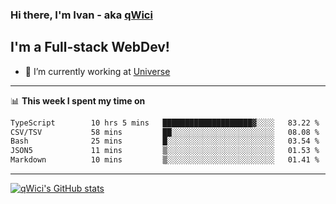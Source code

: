 ### Hi there, I'm Ivan - aka [qWici][website]

## I'm a Full-stack WebDev!
- 🔭 I’m currently working at [Universe][universe]

---

📊 **This week I spent my time on**
<!--START_SECTION:waka-->

```txt
TypeScript        10 hrs 5 mins   ████████████████████▓░░░░   83.22 %
CSV/TSV           58 mins         ██░░░░░░░░░░░░░░░░░░░░░░░   08.08 %
Bash              25 mins         █░░░░░░░░░░░░░░░░░░░░░░░░   03.54 %
JSON5             11 mins         ▒░░░░░░░░░░░░░░░░░░░░░░░░   01.53 %
Markdown          10 mins         ▒░░░░░░░░░░░░░░░░░░░░░░░░   01.41 %
```

<!--END_SECTION:waka-->

---

[![qWici's GitHub stats](https://github-readme-stats.vercel.app/api?username=qWici)](https://github.com/qWici/github-readme-stats)

[website]: https://devkucher.com
[twitter]: https://twitter.com/KucherDev
[linkedin]: https://www.linkedin.com/in/ivankucher
[universe]: https://universeapps.limited
